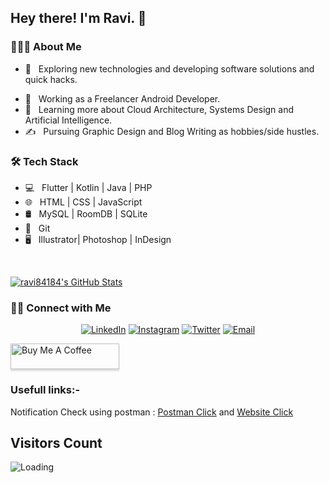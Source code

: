<h2> Hey there! I'm Ravi. 👋</h2>

<!-- [![ReadMe Card](https://github-readme-stats.vercel.app/api/pin/?username=ravi84184&repo=Awesome-Profile-README-templates)](https://github.com/ravi84184/Awesome-Profile-README-templates) -->

<h3> 👨🏻‍💻 About Me </h3>

- 🤔 &nbsp; Exploring new technologies and developing software solutions and quick hacks.
<!-- - 🎓 &nbsp; Studying Computer Science and Mathematics at University of Massachusetts Amherst. -->
- 💼 &nbsp; Working as a Freelancer Android Developer.
- 🌱 &nbsp; Learning more about Cloud Architecture, Systems Design and Artificial Intelligence.
- ✍️ &nbsp; Pursuing Graphic Design and Blog Writing as hobbies/side hustles.

<h3>🛠 Tech Stack</h3>

- 💻 &nbsp; Flutter | Kotlin | Java | PHP 
- 🌐 &nbsp; HTML | CSS | JavaScript 
- 🛢 &nbsp; MySQL | RoomDB | SQLite
- 🔧 &nbsp; Git 
- 🖥 &nbsp; Illustrator| Photoshop | InDesign

<br/>

[![ravi84184's GitHub Stats](https://github-readme-stats.vercel.app/api?username=ravi84184&show_icons=true)](https://github.com/ravi84184)

<h3> 🤝🏻 Connect with Me </h3>

<p align="center">
<!-- <a href="https://www.adityavsingh.com/"><img alt="Website" src="https://img.shields.io/badge/Website-www.adityavsingh.com-blue?style=flat-square&logo=google-chrome"></a> -->
<a href="https://www.linkedin.com/in/ravi-patel-99461014a"><img alt="LinkedIn" src="https://img.shields.io/badge/LinkedIn-Ravi%20Patel-blue?style=flat-square&logo=linkedin"></a>
<a href="https://www.instagram.com/ravipatel84/"><img alt="Instagram" src="https://img.shields.io/badge/Instagram-ravipatel84-blue?style=flat-square&logo=instagram"></a>
<a href="https://www.twitter.com/ravi84184/"><img alt="Twitter" src="https://img.shields.io/badge/Twitter-ravi84184-blue?style=flat-square&logo=twitter"></a>
<a href="mailto:ravipatel84184@gmail.com"><img alt="Email" src="https://img.shields.io/badge/Email-ravipatel84184@gmail.com-blue?style=flat-square&logo=gmail"></a>
</p>



<a href="https://www.buymeacoffee.com/DevsNik" target="_blank"><img src="https://www.buymeacoffee.com/assets/img/custom_images/orange_img.png" alt="Buy Me A Coffee" style="height: 41px !important;width: 174px !important;box-shadow: 0px 3px 2px 0px rgba(190, 190, 190, 0.5) !important;-webkit-box-shadow: 0px 3px 2px 0px rgba(190, 190, 190, 0.5) !important;" ></a>

<h3>Usefull links:-</h3>

Notification Check using postman : [Postman Click](https://documenter.getpostman.com/view/5195617/TVK8bL7r) and [Website Click](https://ravi84184.github.io/firebase-push-notification-test/#/)



<!--
**ravi84184/ravi84184** is a ✨ _special_ ✨ repository because its `README.md` (this file) appears on your GitHub profile.

Here are some ideas to get you started:

- 🔭 I’m currently working on ...
- 🌱 I’m currently learning ...
- 👯 I’m looking to collaborate on ...
- 🤔 I’m looking for help with ...
- 💬 Ask me about ...
- 📫 How to reach me: ...
- 😄 Pronouns: ...
- ⚡ Fun fact: ...
-->

## Visitors Count

<img align="left" src = "https://profile-counter.glitch.me/ravi_patel_84184/count.svg" alt ="Loading">
